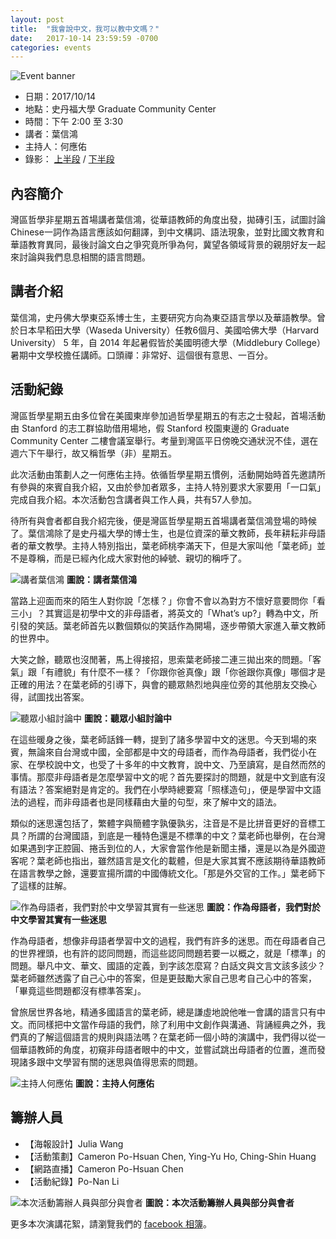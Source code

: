 ```yaml
---
layout: post
title:  "我會說中文，我可以教中文嗎？"
date:   2017-10-14 23:59:59 -0700
categories: events
---
```


![Event banner](/assets/images/20171014_banner.png)

- 日期：2017/10/14
- 地點：史丹福大學 Graduate Community Center
- 時間：下午 2:00 至 3:30
- 講者：葉信鴻
- 主持人：何應佑
- 錄影： [上半段](https://www.facebook.com/CafePhiloAtBayArea/videos/317434028731402/) / [下半段](https://www.facebook.com/CafePhiloAtBayArea/videos/319340788540726/)


## 內容簡介

灣區哲學非星期五首場講者葉信鴻，從華語教師的角度出發，拋磚引玉，試圖討論Chinese一詞作為語言應該如何翻譯，到中文構詞、語法現象，並對比國文教育和華語教育異同，最後討論文白之爭究竟所爭為何，冀望各領域背景的親朋好友一起來討論與我們息息相關的語言問題。

## 講者介紹

葉信鴻，史丹佛大學東亞系博士生，主要研究方向為東亞語言學以及華語教學。曾於日本早稻田大學（Waseda University）任教6個月、美國哈佛大學（Harvard University） 5 年，自 2014 年起暑假皆於美國明德大學（Middlebury College）暑期中文學校擔任講師。口頭禪：非常好、這個很有意思、一百分。

## 活動紀錄

灣區哲學星期五由多位曾在美國東岸參加過哲學星期五的有志之士發起，首場活動由 Stanford 的志工群協助借用場地，假 Stanford 校園東邊的 Graduate Community Center 二樓會議室舉行。考量到灣區平日傍晚交通狀況不佳，選在週六下午舉行，故又稱哲學（非）星期五。

此次活動由策劃人之一何應佑主持。依循哲學星期五慣例，活動開始時首先邀請所有參與的來賓自我介紹，又由於參加者眾多，主持人特別要求大家要用「一口氣」完成自我介紹。本次活動包含講者與工作人員，共有57人參加。



待所有與會者都自我介紹完後，便是灣區哲學星期五首場講者葉信鴻登場的時候了。葉信鴻除了是史丹福大學的博士生，也是位資深的華文教師，長年耕耘非母語者的華文教學。主持人特別指出，葉老師桃李滿天下，但是大家叫他「葉老師」並不是尊稱，而是已經內化成大家對他的綽號、親切的稱呼了。

![講者葉信鴻](/assets/images/20171014-IMG_3303.jpg)
__圖說：講者葉信鴻__

當路上迎面而來的陌生人對你說「怎樣？」你會不會以為對方不懷好意要問你「看三小」？其實這是初學中文的非母語者，將英文的「What’s up?」轉為中文，所引發的笑話。葉老師首先以數個類似的笑話作為開場，逐步帶領大家進入華文教師的世界中。

大笑之餘，聽眾也沒閒著，馬上得接招，思索葉老師接二連三拋出來的問題。「客氣」跟「有禮貌」有什麼不一樣？「你跟你爸真像」跟「你爸跟你真像」哪個才是正確的用法？在葉老師的引導下，與會的聽眾熱烈地與座位旁的其他朋友交換心得，試圖找出答案。

![聽眾小組討論中](/assets/images/20171014-IMG_3497.jpg)
__圖說：聽眾小組討論中__

在這些暖身之後，葉老師話鋒一轉，提到了諸多學習中文的迷思。今天到場的來賓，無論來自台灣或中國，全部都是中文的母語者，而作為母語者，我們從小在家、在學校說中文，也受了十多年的中文教育，說中文、乃至讀寫，是自然而然的事情。那麼非母語者是怎麼學習中文的呢？首先要探討的問題，就是中文到底有沒有語法？答案絕對是肯定的。我們在小學時總要寫「照樣造句」，便是學習中文語法的過程，而非母語者也是同樣藉由大量的句型，來了解中文的語法。

類似的迷思還包括了，繁體字與簡體字孰優孰劣，注音是不是比拼音更好的音標工具？所謂的台灣國語，到底是一種特色還是不標準的中文？葉老師也舉例，在台灣如果遇到字正腔圓、捲舌到位的人，大家會當作他是新聞主播，還是以為是外國遊客呢？葉老師也指出，雖然語言是文化的載體，但是大家其實不應該期待華語教師在語言教學之餘，還要宣揚所謂的中國傳統文化。「那是外交官的工作。」葉老師下了這樣的註解。

![作為母語者，我們對於中文學習其實有一些迷思](/assets/images/20171014-IMG_3403.jpg)
__圖說：作為母語者，我們對於中文學習其實有一些迷思__

作為母語者，想像非母語者學習中文的過程，我們有許多的迷思。而在母語者自己的世界裡頭，也有許的認同問題，而這些認同問題若要一以概之，就是「標準」的問題。舉凡中文、華文、國語的定義，到字該怎麼寫？白話文與文言文該多該少？葉老師雖然透露了自己心中的答案，但是更鼓勵大家自己思考自己心中的答案，「畢竟這些問題都沒有標準答案」。

曾旅居世界各地，精通多國語言的葉老師，總是謙虛地說他唯一會講的語言只有中文。而同樣把中文當作母語的我們，除了利用中文創作與溝通、背誦經典之外，我們真的了解這個語言的規則與語法嗎？在葉老師一個小時的演講中，我們得以從一個華語教師的角度，初窺非母語者眼中的中文，並嘗試跳出母語者的位置，進而發現諸多跟中文學習有關的迷思與值得思索的問題。

![主持人何應佑](/assets/images/20171014-IMG_3176.jpg)
__圖說：主持人何應佑__

## 籌辦人員

- 【海報設計】Julia Wang
- 【活動策劃】Cameron Po-Hsuan Chen, Ying-Yu Ho, Ching-Shin Huang
- 【網路直播】Cameron Po-Hsuan Chen
- 【活動紀錄】Po-Nan Li

![本次活動籌辦人員與部分與會者](/assets/images/20171014-IMG_3644.jpg)
__圖說：本次活動籌辦人員與部分與會者__


更多本次演講花絮，請瀏覽我們的 [facebook 相簿](https://www.facebook.com/media/set/?set=a.319644978510307.1073741830.310171626124309&type=1&l=cd388c655c)。
